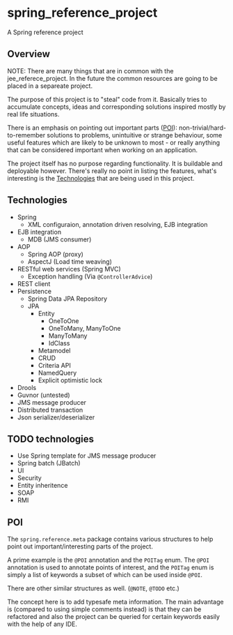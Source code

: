 spring_reference_project
========================

A Spring reference project

Overview
--------

NOTE: There are many things that are in common with the jee_referece_project. In the future the common resources are going to be placed in a separeate project.

The purpose of this project is to "steal" code from it.
Basically tries to accumulate concepts, ideas and corresponding solutions inspired mostly by real life situations.

There is an emphasis on pointing out important parts ([POI](#poi)): non-trivial/hard-to-remember solutions to problems, unintuitive or strange behaviour, some useful features which are likely to be unknown to most - or really anything that can be considered important when working on an application.

The project itself has no purpose regarding functionality. It is buildable and deployable however. There's really no point in listing the features, what's interesting is the [Technologies](#technologies) that are being used in this project.

Technologies
------------

- Spring
  - XML configuraion, annotation driven resolving, EJB integration
- EJB integration
  - MDB (JMS consumer)
- AOP
  - Spring AOP (proxy)
  - AspectJ (Load time weaving)
- RESTful web services (Spring MVC)
  - Exception handling (Via ```@ControllerAdvice```)
- REST client
- Persistence
  - Spring Data JPA Repository
  - JPA
      - Entity
          - OneToOne
          - OneToMany, ManyToOne
          - ManyToMany
          - IdClass
      - Metamodel
      - CRUD
      - Criteria API
      - NamedQuery
      - Explicit optimistic lock
- Drools
- Guvnor (untested)
- JMS message producer
- Distributed transaction
- Json serializer/deserializer

TODO technologies
-----------------
- Use Spring template for JMS message producer
- Spring batch (JBatch)
- UI
- Security
- Entity inheritence
- SOAP
- RMI

POI
---
The ```spring.reference.meta``` package contains various structures to help point out important/interesting parts of the project.

A prime example is the ```@POI``` annotation and the ```POITag``` enum. The ```@POI``` annotation is used to annotate points of interest, and the ```POITag``` enum is simply a list of keywords a subset of which can be used inside ```@POI```.

There are other similar structures as well. (```@NOTE```, ```@TODO``` etc.)

The concept here is to add typesafe meta information. The main advantage is (compared to using simple comments instead) is that they can be refactored and also the project can be queried for certain keywords easily with the help of any IDE.
